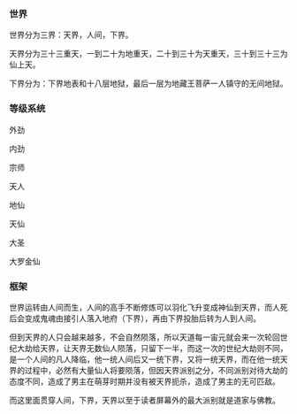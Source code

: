 ### 世界

世界分为三界：天界，人间，下界。

天界分为三十三重天，一到二十为地重天，二十到三十为天重天，三十到三十三为仙上天。

下界分为：下界地表和十八层地狱，最后一层为地藏王菩萨一人镇守的无间地狱。

### 等级系统

外劲

内劲

宗师

天人

地仙

天仙

大圣

大罗金仙

### 框架

世界运转由人间而生，人间的高手不断修炼可以羽化飞升变成神仙到天界，而人死后会变成鬼魂由接引人落入地府（下界），再由下界投胎后转为人到人间。

但到天界的人只会越来越多，不会自然陨落，所以天道每一宙元就会来一次轮回世纪大劫给天界，让天界无数仙人陨落，只留下一半，而这一次的世纪大劫则不同，是一个人间的凡人降临，他一统人间后又一统下界，又将一统天界，而在他一统天界的过程中，必然有大量仙人将要陨落，但因天界派别之分，不同派别对待大劫的态度不同，造成了男主在萌芽时期并没有被天界扼杀，造成了男主的无可匹敌。

而这里面贯穿人间，下界，天界以至于读者屏幕外的最大派别就是道家与佛教。
